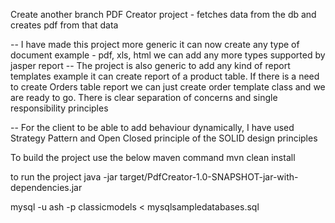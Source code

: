Create another branch
PDF Creator project - fetches data from the db and creates pdf from that data

-- I have made this project more generic it can now create any type of document example - pdf, xls, html we can add any more types supported by jasper report
-- The project is also generic to add any kind of report templates example it can create report of a product table. If there is a need to create Orders table report we can just create order template class and we are ready to go. There is clear separation of concerns and single responsibility principles

--  For the client to be able to add behaviour dynamically, I have used Strategy Pattern and Open Closed principle of the SOLID design principles

To build the project use the below maven command
mvn clean install

to run the project
java -jar target/PdfCreator-1.0-SNAPSHOT-jar-with-dependencies.jar 

mysql -u ash -p classicmodels < mysqlsampledatabases.sql
